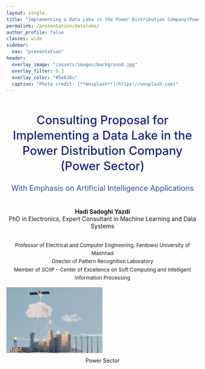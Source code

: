 ```yaml
---
layout: single
title: "Implementing a Data Lake in the Power Distribution Company(Power Sector)"
permalink: /presentation/datalake/
author_profile: false
classes: wide
sidebar:
  nav: "presentation"
header:
  overlay_image: "/assets/images/background.jpg"
  overlay_filter: 0.3
  overlay_color: "#5e616c"
  caption: "Photo credit: [**Unsplash**](https://unsplash.com)"
---
```


<!-- Slide 1 -->
<section>
  <div style="text-align:center; margin-top:50px;">
    <h1 style="font-size:2.2em; color:#1a237e; font-weight:500; line-height:1.3;">
      Consulting Proposal for Implementing a Data Lake in the Power Distribution Company (Power Sector)
    </h1>
    <h2 style="font-size:1.4em; color:#3949ab; font-weight:400; margin-top:10px;">
      With Emphasis on Artificial Intelligence Applications
    </h2>
    <p style="font-size:1.1em; margin-top:40px;">
      <b>Hadi Sadoghi Yazdi</b><br>
      PhD in Electronics, Expert Consultant in Machine Learning and Data Systems
    </p>
    <p style="font-size:0.95em; margin-top:30px; line-height:1.6;">
      Professor of Electrical and Computer Engineering, Ferdowsi University of Mashhad <br>
      Director of Pattern Recognition Laboratory <br>
      Member of SCIIP – Center of Excellence on Soft Computing and Intelligent Information Processing
    </p>
  </div>

  <div style="display: flex; justify-content: center; align-items: center; gap: 10px;">
    <div style="flex: 1;">
      <img src="/assets/Presentationimages/DataLake/integrate_Data1.png" alt="Data Lake" style="width: 50%; height: auto; object-fit: contain;">
    </div>
  </div>
  <div class="caption" style="text-align: center; margin-top: 8px;">
    Power Sector
  </div>
</section>




